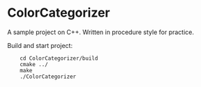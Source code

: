 # ColorCategorizer

A sample project on C++. 
Written in procedure style for practice.

Build and start project:
``` 
    cd ColorCategorizer/build
    cmake ../
    make
    ./ColorCategorizer
```

